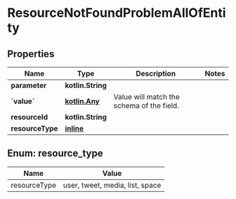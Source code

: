 
# ResourceNotFoundProblemAllOfEntity

## Properties
Name | Type | Description | Notes
------------ | ------------- | ------------- | -------------
**parameter** | **kotlin.String** |  | 
**&#x60;value&#x60;** | [**kotlin.Any**](.md) | Value will match the schema of the field. | 
**resourceId** | **kotlin.String** |  | 
**resourceType** | [**inline**](#ResourceType) |  | 


<a name="ResourceType"></a>
## Enum: resource_type
Name | Value
---- | -----
resourceType | user, tweet, media, list, space



